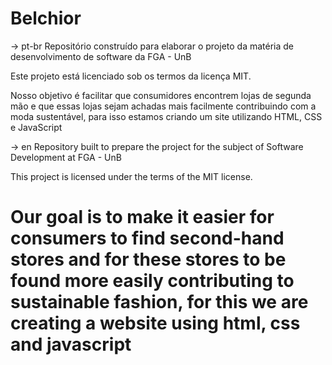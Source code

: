 # Belchior


-> pt-br
Repositório construído para elaborar o projeto da matéria de desenvolvimento de software da FGA - UnB

Este projeto está licenciado sob os termos da licença MIT.

Nosso objetivo é facilitar que consumidores encontrem lojas de segunda mão e que essas lojas sejam achadas mais facilmente contribuindo com a moda sustentável, para isso estamos criando um site utilizando HTML, CSS e JavaScript

-> en
Repository built to prepare the project for the subject of Software Development at FGA - UnB

This project is licensed under the terms of the MIT license.

Our goal is to make it easier for consumers to find second-hand stores and for these stores to be found more easily contributing to sustainable fashion, for this we are creating a website using html, css and javascript
=======

